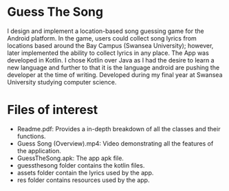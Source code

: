 # Guess The Song

I design and implement a location-based song guessing game for the Android platform. In the game, users could collect song lyrics from locations based around the Bay Campus (Swansea University); however, later implemented the ability to collect lyrics in any place. The App was developed in Kotlin. I chose Kotlin over Java as I had the desire to learn a new language and further to that it is the language android are pushing the developer at the time of writing. Developed during my final year at Swansea University studying computer science. 

# Files of interest

  - Readme.pdf: Provides a in-depth breakdown of all the classes and their functions.
  - Guess Song (Overview).mp4: Video demonstrating all the features of the application.
  - GuessTheSong.apk: The app apk file.
  - guessthesong folder contains the kotlin files.
  - assets folder contain the lyrics used by the app.
  - res folder contains resources used by the app.

